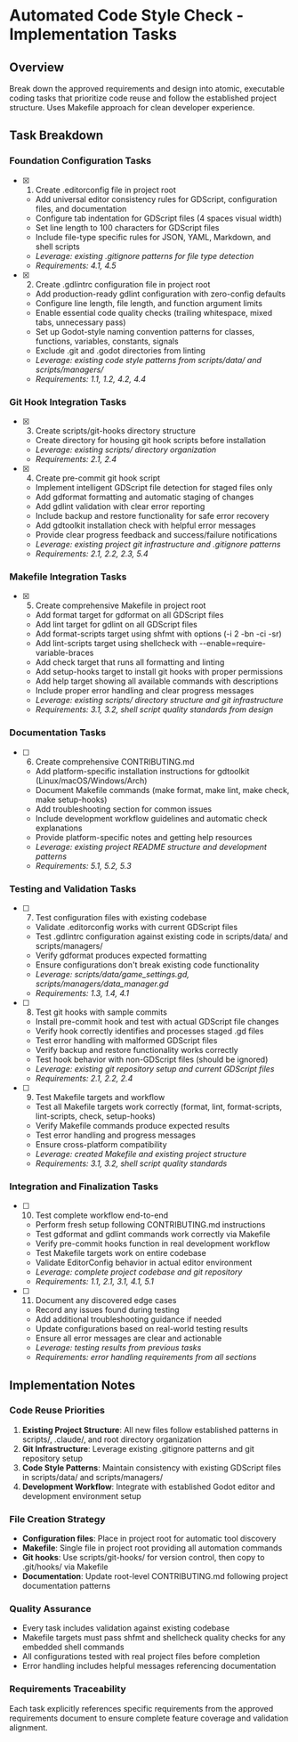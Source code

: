 # Automated Code Style Check - Implementation Tasks

## Overview

Break down the approved requirements and design into atomic, executable coding tasks that prioritize code reuse and follow the established project structure. Uses Makefile approach for clean developer experience.

## Task Breakdown

### Foundation Configuration Tasks

- [x] 1. Create .editorconfig file in project root
  - Add universal editor consistency rules for GDScript, configuration files, and documentation
  - Configure tab indentation for GDScript files (4 spaces visual width)
  - Set line length to 100 characters for GDScript files
  - Include file-type specific rules for JSON, YAML, Markdown, and shell scripts
  - _Leverage: existing .gitignore patterns for file type detection_
  - _Requirements: 4.1, 4.5_

- [x] 2. Create .gdlintrc configuration file in project root
  - Add production-ready gdlint configuration with zero-config defaults
  - Configure line length, file length, and function argument limits
  - Enable essential code quality checks (trailing whitespace, mixed tabs, unnecessary pass)
  - Set up Godot-style naming convention patterns for classes, functions, variables, constants, signals
  - Exclude .git and .godot directories from linting
  - _Leverage: existing code style patterns from scripts/data/ and scripts/managers/_
  - _Requirements: 1.1, 1.2, 4.2, 4.4_

### Git Hook Integration Tasks

- [x] 3. Create scripts/git-hooks directory structure
  - Create directory for housing git hook scripts before installation
  - _Leverage: existing scripts/ directory organization_
  - _Requirements: 2.1, 2.4_

- [x] 4. Create pre-commit git hook script
  - Implement intelligent GDScript file detection for staged files only
  - Add gdformat formatting and automatic staging of changes
  - Add gdlint validation with clear error reporting
  - Include backup and restore functionality for safe error recovery
  - Add gdtoolkit installation check with helpful error messages
  - Provide clear progress feedback and success/failure notifications
  - _Leverage: existing project git infrastructure and .gitignore patterns_
  - _Requirements: 2.1, 2.2, 2.3, 5.4_

### Makefile Integration Tasks

- [x] 5. Create comprehensive Makefile in project root
  - Add format target for gdformat on all GDScript files
  - Add lint target for gdlint on all GDScript files
  - Add format-scripts target using shfmt with options (-i 2 -bn -ci -sr)
  - Add lint-scripts target using shellcheck with --enable=require-variable-braces
  - Add check target that runs all formatting and linting
  - Add setup-hooks target to install git hooks with proper permissions
  - Add help target showing all available commands with descriptions
  - Include proper error handling and clear progress messages
  - _Leverage: existing scripts/ directory structure and git infrastructure_
  - _Requirements: 3.1, 3.2, shell script quality standards from design_

### Documentation Tasks

- [ ] 6. Create comprehensive CONTRIBUTING.md
  - Add platform-specific installation instructions for gdtoolkit (Linux/macOS/Windows/Arch)
  - Document Makefile commands (make format, make lint, make check, make setup-hooks)
  - Add troubleshooting section for common issues
  - Include development workflow guidelines and automatic check explanations
  - Provide platform-specific notes and getting help resources
  - _Leverage: existing project README structure and development patterns_
  - _Requirements: 5.1, 5.2, 5.3_

### Testing and Validation Tasks

- [ ] 7. Test configuration files with existing codebase
  - Validate .editorconfig works with current GDScript files
  - Test .gdlintrc configuration against existing code in scripts/data/ and scripts/managers/
  - Verify gdformat produces expected formatting
  - Ensure configurations don't break existing code functionality
  - _Leverage: scripts/data/game_settings.gd, scripts/managers/data_manager.gd_
  - _Requirements: 1.3, 1.4, 4.1_

- [ ] 8. Test git hooks with sample commits
  - Install pre-commit hook and test with actual GDScript file changes
  - Verify hook correctly identifies and processes staged .gd files
  - Test error handling with malformed GDScript files
  - Verify backup and restore functionality works correctly
  - Test hook behavior with non-GDScript files (should be ignored)
  - _Leverage: existing git repository setup and current GDScript files_
  - _Requirements: 2.1, 2.2, 2.4_

- [ ] 9. Test Makefile targets and workflow
  - Test all Makefile targets work correctly (format, lint, format-scripts, lint-scripts, check, setup-hooks)
  - Verify Makefile commands produce expected results
  - Test error handling and progress messages
  - Ensure cross-platform compatibility
  - _Leverage: created Makefile and existing project structure_
  - _Requirements: 3.1, 3.2, shell script quality standards_

### Integration and Finalization Tasks

- [ ] 10. Test complete workflow end-to-end
  - Perform fresh setup following CONTRIBUTING.md instructions
  - Test gdformat and gdlint commands work correctly via Makefile
  - Verify pre-commit hooks function in real development workflow
  - Test Makefile targets work on entire codebase
  - Validate EditorConfig behavior in actual editor environment
  - _Leverage: complete project codebase and git repository_
  - _Requirements: 1.1, 2.1, 3.1, 4.1, 5.1_

- [ ] 11. Document any discovered edge cases
  - Record any issues found during testing
  - Add additional troubleshooting guidance if needed
  - Update configurations based on real-world testing results
  - Ensure all error messages are clear and actionable
  - _Leverage: testing results from previous tasks_
  - _Requirements: error handling requirements from all sections_

## Implementation Notes

### Code Reuse Priorities

1. **Existing Project Structure**: All new files follow established patterns in scripts/, .claude/, and root directory organization
2. **Git Infrastructure**: Leverage existing .gitignore patterns and git repository setup
3. **Code Style Patterns**: Maintain consistency with existing GDScript files in scripts/data/ and scripts/managers/
4. **Development Workflow**: Integrate with established Godot editor and development environment setup

### File Creation Strategy

- **Configuration files**: Place in project root for automatic tool discovery
- **Makefile**: Single file in project root providing all automation commands
- **Git hooks**: Use scripts/git-hooks/ for version control, then copy to .git/hooks/ via Makefile
- **Documentation**: Update root-level CONTRIBUTING.md following project documentation patterns

### Quality Assurance

- Every task includes validation against existing codebase
- Makefile targets must pass shfmt and shellcheck quality checks for any embedded shell commands
- All configurations tested with real project files before completion
- Error handling includes helpful messages referencing documentation

### Requirements Traceability

Each task explicitly references specific requirements from the approved requirements document to ensure complete feature coverage and validation alignment.
